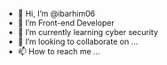 - 👋 Hi, I’m @ibarhim06
- 👀 I’m  Front-end Developer 
- 🌱 I’m currently learning cyber security
- 💞️ I’m looking to collaborate on ...
- 📫 How to reach me ...

<!---
ibarhim06/ibarhim06 is a ✨ special ✨ repository because its `README.md` (this file) appears on your GitHub profile.
You can click the Preview link to take a look at your changes.
--->
